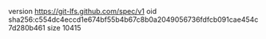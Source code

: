 version https://git-lfs.github.com/spec/v1
oid sha256:c554dc4eccd1e674bf55b4b67c8b0a2049056736fdfcb091cae454c7d280b461
size 10415
